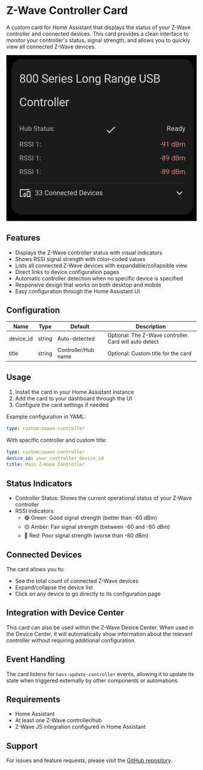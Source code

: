 # Z-Wave Controller Card

A custom card for Home Assistant that displays the status of your Z-Wave controller and connected devices. This card provides a clean interface to monitor your controller's status, signal strength, and allows you to quickly view all connected Z-Wave devices.

![card](../../../assets/cards/controller-info/card.png)

## Features

- Displays the Z-Wave controller status with visual indicators
- Shows RSSI signal strength with color-coded values
- Lists all connected Z-Wave devices with expandable/collapsible view
- Direct links to device configuration pages
- Automatic controller detection when no specific device is specified
- Responsive design that works on both desktop and mobile
- Easy configuration through the Home Assistant UI

## Configuration

| Name      | Type   | Default             | Description                                            |
| --------- | ------ | ------------------- | ------------------------------------------------------ |
| device_id | string | Auto-detected       | Optional: The Z-Wave controller. Card will auto detect |
| title     | string | Controller/Hub name | Optional: Custom title for the card                    |

## Usage

1. Install the card in your Home Assistant instance
2. Add the card to your dashboard through the UI
3. Configure the card settings if needed

Example configuration in YAML:

```yaml
type: custom:zwave-controller
```

With specific controller and custom title:

```yaml
type: custom:zwave-controller
device_id: your_controller_device_id
title: Main Z-Wave Controller
```

## Status Indicators

- Controller Status: Shows the current operational status of your Z-Wave controller
- RSSI Indicators:
  - 🟢 Green: Good signal strength (better than -60 dBm)
  - 🟡 Amber: Fair signal strength (between -60 and -80 dBm)
  - 🔴 Red: Poor signal strength (worse than -80 dBm)

## Connected Devices

The card allows you to:

- See the total count of connected Z-Wave devices
- Expand/collapse the device list
- Click on any device to go directly to its configuration page

## Integration with Device Center

This card can also be used within the Z-Wave Device Center. When used in the Device Center, it will automatically show information about the relevant controller without requiring additional configuration.

## Event Handling

The card listens for `hass-update-controller` events, allowing it to update its state when triggered externally by other components or automations.

## Requirements

- Home Assistant
- At least one Z-Wave controller/hub
- Z-Wave JS integration configured in Home Assistant

## Support

For issues and feature requests, please visit the [GitHub repository](https://github.com/homeassistant-extras/zwave-card-set).
